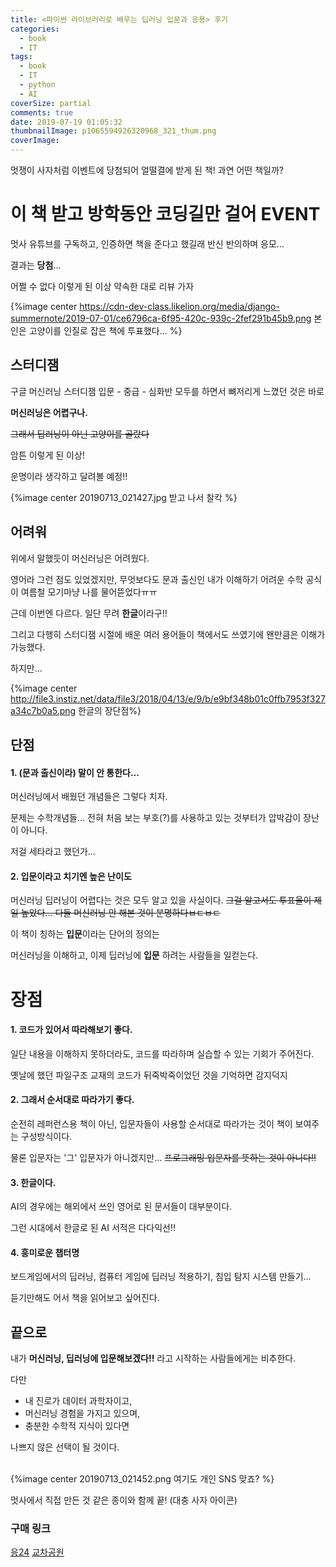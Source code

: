 ```yaml
---
title: <파이썬 라이브러리로 배우는 딥러닝 입문과 응용> 후기
categories:
  - book
  - IT
tags:
  - book
  - IT
  - python
  - AI
coverSize: partial
comments: true
date: 2019-07-19 01:05:32
thumbnailImage: p1065594926320968_321_thum.png
coverImage: 
---
```


멋쟁이 사자처럼 이벤트에 당첨되어 얼떨결에 받게 된 책! 과연 어떤 책일까?

<!-- excerpt -->

# 이 책 받고 방학동안 코딩길만 걸어 EVENT
멋사 유튜브를 구독하고, 인증하면 책을 준다고 했길래 반신 반의하며 응모...

결과는 **당첨**...

어쩔 수 없다 이렇게 된 이상 약속한 대로 리뷰 가자

{%image center https://cdn-dev-class.likelion.org/media/django-summernote/2019-07-01/ce6796ca-6f95-420c-939c-2fef291b45b9.png 본인은 고양이를 인질로 잡은 책에 투표했다... %}

## 스터디잼

구글 머신러닝 스터디잼 입문 - 중급 - 심화반 모두를 하면서 뼈저리게 느꼈던 것은 바로

**머신러닝은 어렵구나.**

~~그래서 딥러닝이 아닌 고양이를 골랐다~~

암튼 이렇게 된 이상!

운명이라 생각하고 달려볼 예정!!

{%image center 20190713_021427.jpg 받고 나서 찰칵 %}


## 어려워

위에서 말했듯이 머신러닝은 어려웠다.

영어라 그런 점도 있었겠지만, 무엇보다도 문과 출신인 내가 이해하기 어려운 수학 공식이 여름철 모기마냥 나를 물어뜯었다ㅠㅠ

근데 이번엔 다르다. 일단 무려 **한글**이라구!!

그리고 다행히 스터디잼 시절에 배운 여러 용어들이 책에서도 쓰였기에 왠만큼은 이해가 가능했다.

하지만...

{%image center http://file3.instiz.net/data/file3/2018/04/13/e/9/b/e9bf348b01c0ffb7953f327a34c7b0a5.png 한글의 장단점%}

## 단점

#### 1. (문과 출신이라) 말이 안 통한다... 

머신러닝에서 배웠던 개념들은 그렇다 치자.

문제는 수학개념들... 전혀 처음 보는 부호(?)를 사용하고 있는 것부터가 압박감이 장난이 아니다.

저걸 세타라고 했던가...


#### 2. 입문이라고 치기엔 높은 난이도

머신러닝 딥러닝이 어렵다는 것은 모두 알고 있을 사실이다.
~~그걸 알고서도 투표율이 제일 높았다... 다들 머신러닝 안 해본 것이 분명하다ㅂㄷㅂㄷ~~

이 책이 칭하는 **입문**이라는 단어의 정의는

머신러닝을 이해하고, 이제 딥러닝에 **입문** 하려는 사람들을 일컫는다.


# 장점

#### 1. 코드가 있어서 따라해보기 좋다.

일단 내용을 이해하지 못하더라도, 코드를 따라하며 실습할 수 있는 기회가 주어진다.

옛날에 했던 파일구조 교재의 코드가 뒤죽박죽이었던 것을 기억하면 감지덕지

#### 2. 그래서 순서대로 따라가기 좋다.

순전히 레퍼런스용 책이 아닌, 입문자들이 사용할 순서대로 따라가는 것이 책이 보여주는 구성방식이다.

물론 입문자는 '그' 입문자가 아니겠지만...
~~프로그래밍 입문자를 뜻하는 것이 아니다!!~~

#### 3. 한글이다.

AI의 경우에는 해외에서 쓰인 영어로 된 문서들이 대부분이다.

그런 시대에서 한글로 된 AI 서적은 다다익선!!

#### 4. 흥미로운 챕터명

보드게임에서의 딥러닝, 컴퓨터 게임에 딥러닝 적용하기, 침입 탐지 시스템 만들기... 

듣기만해도 어서 책을 읽어보고 싶어진다.

## 끝으로

내가 **머신러닝, 딥러닝에 입문해보겠다!!** 라고 시작하는 사람들에게는 비추한다.

다만 
- 내 진로가 데이터 과학자이고, 
- 머신러닝 경험을 가지고 있으며, 
- 충분한 수학적 지식이 있다면
  
나쁘지 않은 선택이 될 것이다.

<br>
{%image center 20190713_021452.png 여기도 개인 SNS 맞죠? %}

멋사에서 직접 만든 것 같은 종이와 함께 끝! (대충 사자 아이콘)

### 구매 링크

[응24](http://www.yes24.com/Product/goods/67293302)
[교차공원](http://book.interpark.com/product/BookDisplay.do?_method=detail&sc.saNo=001&sc.prdNo=298160552&gclid=CjwKCAjwscDpBRBnEiwAnQ0HQNPsCimY2dzlq96WkBWuLtgCLGMtsAfLpcHubfNFNgOPgbs_j6yMTRoCTxIQAvD_BwE&product2017=true)
